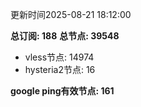 更新时间2025-08-21 18:12:00

**总订阅: 188**
**总节点: 39548**
- vless节点: 14974
- hysteria2节点: 16

**google ping有效节点: 161**
